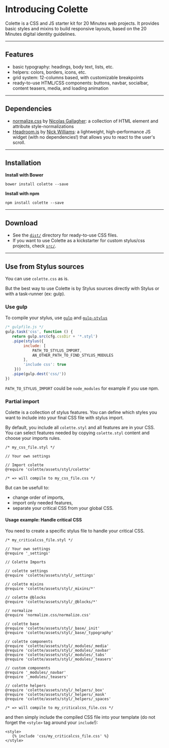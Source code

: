 # Introducing Colette
Colette is a CSS and JS starter kit for 20 Minutes web projects.
It provides basic styles and mixins to build responsive layouts,
based on the 20 Minutes digital identity guidelines.

---
## Features
- basic typography: headings, body text, lists, etc.
- helpers: colors, borders, icons, etc.
- grid system: 12-columns based, with customizable breakpoints
- ready-to-use HTML/CSS components: buttons, navbar, socialbar,
content teasers, media, and loading animation

---
## Dependencies
- [normalize.css](https://github.com/necolas/normalize.css/) by [Nicolas Gallagher](https://github.com/necolas): a collection of HTML element and attribute style-normalizations
- [Headroom.js](https://github.com/WickyNilliams/headroom.js)
by [Nick Williams](https://github.com/WickyNilliams):
a lightweight, high-performance JS widget (with no dependencies!)
that allows you to react to the user's scroll.

---
## Installation
**Install with Bower**
```
bower install colette --save
```

**Install with npm**
```
npm install colette --save
```

---
## Download
- See the [`dist/`](https://github.com/20minutes/colette/dist/)
directory for ready-to-use CSS files.
- If you want to use Colette as a kickstarter for custom stylus/css
projects, check [`src/`](https://github.com/20minutes/colette/assets/).

---
## Use from Stylus sources

You can use `colette.css` as is.

But the best way to use Colette is by Stylus sources directly with Stylus or with a task-runner (ex: gulp).

### Use gulp

To compile your stylus, use [`gulp`](https://github.com/gulpjs/gulp) and [`gulp-stylus`](https://github.com/stevelacy/gulp-stylus)

```javascript
/* gulpfile.js */
gulp.task('css', function () {
   return gulp.src(cfg.cssDir + '*.styl')
   .pipe(stylus({
        include: [
            PATH_TO_STYLUS_IMPORT,
            AN_OTHER_PATH_TO_FIND_STYLUS_MODULES
        ],
        'include css': true
    }))
   .pipe(gulp.dest('css/'))
})
```

`PATH_TO_STYLUS_IMPORT` could be `node_modules` for example if you use npm.


### Partial import

Colette is a collection of stylus features. You can define which styles you want to include into your final CSS file with stylus import.

By default, you include all `colette.styl` and all features are in your CSS.
You can select features needed by copying `colette.styl` content and choose your imports rules.

```
/* my_css_file.styl */

// Your own settings

// Import colette
@require 'colette/assets/styl/colette'

/* => will compile to my_css_file.css */
```

But can be usefull to:
* change order of imports,
* import only needed features,
* separate your critical CSS from your global CSS.

#### Usage example: Handle critical CSS

You need to create a specific stylus file to handle your critical CSS.

```
/* my_criticalcss_file.styl */

// Your own settings
@require '_settings'

// Colette Imports

// colette settings
@require 'colette/assets/styl/_settings'

// colette mixins
@require 'colette/assets/styl/_mixins/*'

// colette @blocks
@require 'colette/assets/styl/_@blocks/*'

// normalize
@require 'normalize.css/normalize.css'

// colette base
@require 'colette/assets/styl/_base/_init'
@require 'colette/assets/styl/_base/_typography'

// colette components
@require 'colette/assets/styl/_modules/_media'
@require 'colette/assets/styl/_modules/_navbar'
@require 'colette/assets/styl/_modules/_tabs'
@require 'colette/assets/styl/_modules/_teasers'

// custom components
@require '_modules/_navbar'
@require '_modules/_teasers'

// colette helpers
@require 'colette/assets/styl/_helpers/_box'
@require 'colette/assets/styl/_helpers/_mask'
@require 'colette/assets/styl/_helpers/_spaces'

/* => will compile to my_criticalcss_file.css */
```

and then simply include the compiled CSS file into your template
(do not forget the `<style>` tag around your `include`!):

```twig
<style>
   {% include 'css/my_criticalcss_file.css' %}
</style>
```

